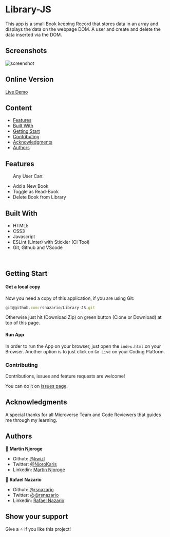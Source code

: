 # Library-JS
This app is a small Book keeping Record that stores data in an array and displays the data on the webpage DOM. 
A user and create and delete the data inserted via the DOM.

## Screenshots

![screenshot](https://cdn.mathpix.com/snip/images/JdSgPxieRSamNbriZSWD9rkMD7DxNUZo1ddfO0CrWEw.original.fullsize.png)

## Online Version
 [Live Demo ](https://rawcdn.githack.com/rsnazario/Library-JS/0e9c8a4bedfd38674a9c7df72bf5e109b27b14cd/index.html)

## Content

* [Features](#features)
* [Built With](#built-with)
* [Getting Start](#getting-start)
* [Contributing](#contributing)
* [Acknowledgments](#acknowledgments)
* [Authors](#authors)

## Features

<ul>
  <p>Any User Can:</p>
  <li>Add a New Book</li>
  <li>Toggle as Read-Book</li>
  <li>Delete Book from Library</li>
</ul>

## Built With

- HTML5
- CSS3
- Javascript
- ESLint (Linter) with Stickler (CI Tool)
- Git, Github and VScode
<br>

## Getting Start

#### Get a local copy
Now you need a copy of this application, if you are using Git:
```js
git@github.com:rsnazario/Library-JS.git
```
Otherwise just hit (Download Zip) on green button (Clone or Download) at top of this page.

#### Run App

In order to run the App on your browser, just open the `index.html` on your Browser.
Another option is to just click on `Go Live` on your Coding Platform.

### Contributing

Contributions, issues and feature requests are welcome!

You can do it on [issues page](issues/).

## Acknowledgments

A special thanks for all Microverse Team and Code Reviewers that guides me through my learning.

## Authors

👤 **Martin Njoroge**

- Github: [@kwizl](https://github.com/kwizl)
- Twitter: [@NjoroKaris](https://twitter.com/NjoroKaris)
- Linkedin: [Martin Njoroge](https://www.linkedin.com/in/martin-kariuki-njoroge/)

👤 **Rafael Nazario**

- Github: [@rsnazario](https://github.com/rsnazario)
- Twitter: [@@rsnazario](https://twitter.com/@rsnazario)
- Linkedin: [Rafael Nazario](https://www.linkedin.com/in/rsnazario/)

## Show your support

Give a ⭐️ if you like this project!
